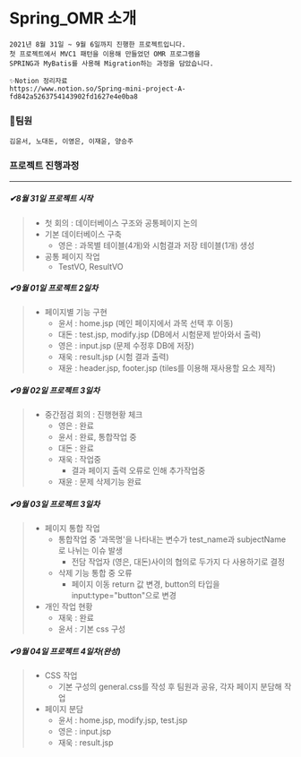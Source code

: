 # Spring_OMR 소개

```
2021년 8월 31일 ~ 9월 6일까지 진행한 프로젝트입니다.
첫 프로젝트에서 MVC1 패턴을 이용해 만들었던 OMR 프로그램을
SPRING과 MyBatis를 사용해 Migration하는 과정을 담았습니다.

✨Notion 정리자료
https://www.notion.so/Spring-mini-project-A-fd842a5263754143902fd1627e4e0ba8
```




### 🎃팀원 
```
김윤서, 노대돈, 이영은, 이재윤, 양승주
```



### 프로젝트 진행과정
----
##### ✔8월 31일 프로젝트 시작
> + 첫 회의 : 데이터베이스 구조와 공통페이지 논의
> + 기본 데이터베이스 구축
>    + 영은 : 과목별 테이블(4개)와 시험결과 저장 테이블(1개) 생성
> + 공통 페이지 작업 
>   + TestVO, ResultVO


##### ✔9월 01일 프로젝트 2일차
> + 페이지별 기능 구현
>   + 윤서 : home.jsp (메인 페이지에서 과목 선택 후 이동)
>   + 대돈 : test.jsp, modify.jsp (DB에서 시험문제 받아와서 출력)
>   + 영은 : input.jsp (문제 수정후 DB에 저장)
>   + 재욱 : result.jsp (시험 결과 출력)
>   + 재윤 : header.jsp, footer.jsp (tiles를 이용해 재사용할 요소 제작)

##### ✔9월 02일 프로젝트 3일차
> + 중간점검 회의 : 진행현황 체크
>   + 영은 : 완료
>   + 윤서 : 완료, 통합작업 중
>   + 대돈 : 완료
>   + 재욱 : 작업중
>     + 결과 페이지 출력 오류로 인해 추가작업중
>   + 재윤 : 문제 삭제기능 완료

##### ✔9월 03일 프로젝트 3일차
> + 페이지 통합 작업
>   + 통합작업 중 '과목명'을 나타내는 변수가 test_name과 subjectName로 나뉘는 이슈 발생
>     + 전담 작업자 (영은, 대돈)사이의 협의로 두가지 다 사용하기로 결정
>   + 삭제 기능 통합 중 오류
>     + 페이지 이동 return 값 변경, button의 타입을 input:type="button"으로 변경
> + 개인 작업 현황
>   + 재욱 : 완료
>   + 윤서 : 기본 css 구성

##### ✔9월 04일 프로젝트 4일차(완성)
> + CSS 작업
>   + 기본 구성의 general.css를 작성 후 팀원과 공유, 각자 페이지 분담해 작업
> + 페이지 분담
>   + 윤서 : home.jsp, modify.jsp, test.jsp
>   + 영은 : input.jsp
>   + 재욱 : result.jsp 
